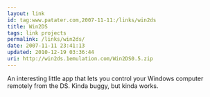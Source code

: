 ```yaml
---
layout: link
id: tag:www.patater.com,2007-11-11:/links/win2ds
title: Win2DS
tags: link projects
permalink: /links/win2ds/
date: 2007-11-11 23:41:13
updated: 2010-12-19 03:36:44
uri: http://win2ds.1emulation.com/Win2DS0.5.zip
---
```

An interesting little app that lets you control your Windows computer remotely
from the DS. Kinda buggy, but kinda works.
